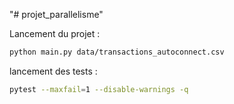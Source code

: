 "# projet_parallelisme" 

Lancement du projet :

```bash
python main.py data/transactions_autoconnect.csv
```
lancement des tests :

```bash
pytest --maxfail=1 --disable-warnings -q
```